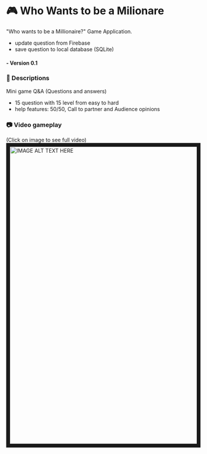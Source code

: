 # :video_game: Who Wants to be a Milionare

"Who wants to be a Millionaire?" Game Application.
- update question from Firebase
- save question to local database (SQLite)</br> 
#### - Version 0.1

### :pencil: Descriptions
Mini game Q&A (Questions and answers)
- 15 question with 15 level from easy to hard
- help features: 50/50, Call to partner and Audience opinions

### :camera: Video gameplay
(Click on image to see full video)
</br>
<a href="http://www.youtube.com/watch?feature=player_embedded&v=BnVnR4Cikvo
" target="_blank"><img src="https://user-images.githubusercontent.com/43869718/68468928-a018bd00-024b-11ea-9b57-dd2b067f1efa.PNG" 
alt="IMAGE ALT TEXT HERE" width="800" border="10" /></a>

